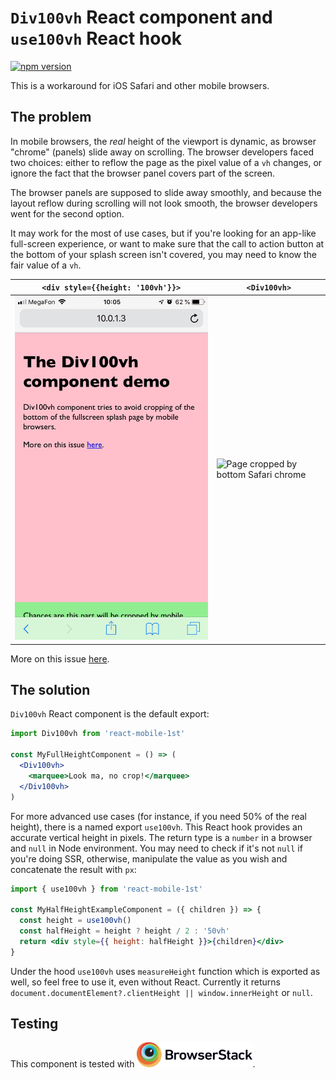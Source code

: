 # `Div100vh` React component and `use100vh` React hook

[![npm
version](https://badge.fury.io/js/react-mobile-1st.svg)](https://badge.fury.io/js/react-mobile-1st)

This is a workaround for iOS Safari and other mobile browsers.

## The problem

In mobile browsers, the _real_ height of the viewport is dynamic, as browser
"chrome" (panels) slide away on scrolling. The browser developers faced two
choices: either to reflow the page as the pixel value of a `vh` changes, or
ignore the fact that the browser panel covers part of the screen.

The browser panels are supposed to slide away smoothly, and because the layout
reflow during scrolling will not look smooth, the browser developers went for
the second option.

It may work for the most of use cases, but if you're looking for an app-like
full-screen experience, or want to make sure that the call to action button at
the bottom of your splash screen isn't covered, you may need to know the fair
value of a `vh`.

| `<div style={{height: '100vh'}}>`                                                                                               | `<Div100vh>`                                                                                                                        |
| ------------------------------------------------------------------------------------------------------------------------------- | ----------------------------------------------------------------------------------------------------------------------------------- |
| ![Page cropped by bottom Safari chrome](https://raw.githubusercontent.com/trkhanh/react-mobile-1st/master/images/regular-div.png) | ![Page cropped by bottom Safari chrome](https://raw.githubusercontent.com/trkhanh/react-mobile-1st/master/images/react-mobile-1st.png) |

More on this issue
[here](https://nicolas-hoizey.com/2015/02/viewport-height-is-taller-than-the-visible-part-of-the-document-in-some-mobile-browsers.html).

## The solution

`Div100vh` React component is the default export:

```jsx
import Div100vh from 'react-mobile-1st'

const MyFullHeightComponent = () => (
  <Div100vh>
    <marquee>Look ma, no crop!</marquee>
  </Div100vh>
)
```

For more advanced use cases (for instance, if you need 50% of the real height),
there is a named export `use100vh`. This React hook provides an accurate
vertical height in pixels. The return type is a `number` in a browser and `null`
in Node environment. You may need to check if it's not `null` if you're doing
SSR, otherwise, manipulate the value as you wish and concatenate the result with
`px`:

```jsx
import { use100vh } from 'react-mobile-1st'

const MyHalfHeightExampleComponent = ({ children }) => {
  const height = use100vh()
  const halfHeight = height ? height / 2 : '50vh'
  return <div style={{ height: halfHeight }}>{children}</div>
}
```

Under the hood `use100vh` uses `measureHeight` function which is exported as
well, so feel free to use it, even without React. Currently it returns
`document.documentElement?.clientHeight || window.innerHeight` or `null`.

## Testing

This component is tested with <a href="https://www.browserstack.com"><img
title="BrowserStack" alt="BrowserStack Logo" height="40"
src="https://raw.githubusercontent.com/trkhanh/react-mobile-1st/master/images/browser-stack.svg"></a>.
